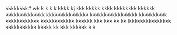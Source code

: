 kkkkkkkk# wk
k
k
k
k
kkkk
kj
kkk
kkkkk
kkkk
kkkkkkkk
kkkkkk
kkkkkkkkkkkkkk
kkkkkkkkkkkkkkk
kkkkkkkkkkkkkkkkk
kkkkkkkkkk
kkkkkkkkkkkk
kkkkkkkkkkkk
kkkkkk
kkk
kkk
kk
kk
lkkkkkkkkkkkkkkk
kkkkkkkkkkk
kkkkk
kk
kkk
kkkkkk
k
k
